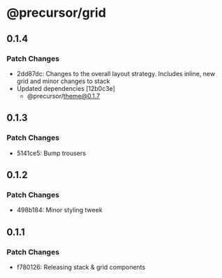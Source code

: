 # @precursor/grid

## 0.1.4

### Patch Changes

-   2dd87dc: Changes to the overall layout strategy. Includes inline, new grid and minor changes to stack
-   Updated dependencies [12b0c3e]
    -   @precursor/theme@0.1.7

## 0.1.3

### Patch Changes

-   5141ce5: Bump trousers

## 0.1.2

### Patch Changes

-   498b184: Minor styling tweek

## 0.1.1

### Patch Changes

-   f780126: Releasing stack & grid components

